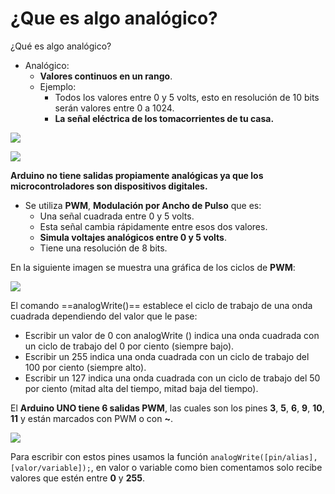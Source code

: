 # ¿Que es algo analógico?

¿Qué es algo analógico?
- Analógico:
  + **Valores continuos en un rango**.
  + Ejemplo: 
    * Todos los valores entre 0 y 5 volts, esto en resolución de 10 bits serán valores entre 0 a 1024.
    * **La señal eléctrica de los tomacorrientes de tu casa.**
    
![](http://dux.com.ve/Tomacorriente_Tomadecorriente_Triple_Dux-01.png) 

![](https://cursos.mcielectronics.cl/wp-content/uploads/2014/09/022.png)

**Arduino no tiene salidas propiamente analógicas ya que los microcontroladores son dispositivos digitales.**
- Se utiliza **PWM**, **Modulación por Ancho de Pulso** que es:
  + Una señal cuadrada entre 0 y 5 volts.
  + Esta señal cambia rápidamente entre esos dos valores.
  + **Simula voltajes analógicos entre 0 y 5 volts**.
  + Tiene una resolución de 8 bits.

En la siguiente imagen se muestra una gráfica de los ciclos de **PWM**:

![](https://i.pinimg.com/originals/ec/79/c9/ec79c97752fb5d8b9250dcafd4f514b0.png)

El comando ==analogWrite()== establece el ciclo de trabajo de una onda cuadrada dependiendo del valor que le pase:
- Escribir un valor de 0 con analogWrite () indica una onda cuadrada con un ciclo de trabajo del 0 por ciento (siempre bajo).
-  Escribir un 255 indica una onda cuadrada con un ciclo de trabajo del 100 por ciento (siempre alto).
-  Escribir un 127 indica una onda cuadrada con un ciclo de trabajo del 50 por ciento (mitad alta del tiempo, mitad baja del tiempo).

El **Arduino UNO tiene 6 salidas PWM**, las cuales son los pines **3**, **5**, **6**, **9**, **10**, **11** y están marcados con PWM
o con **~**. 

![](https://www.electronicwings.com/public/images/user_images/images/Arduino/Arduino_basics/Arduino_PWM/arduino%20pwm%20pins.png)

Para escribir con estos pines usamos la función ``analogWrite([pin/alias],[valor/variable]);``, en valor o variable como bien comentamos solo recibe valores que estén entre **0** y **255**.

<!--stackedit_data:
eyJoaXN0b3J5IjpbMTQ5ODMwNDUzOSwtMTgzNjkyMTc2MiwxNT
Q2NTU5NDg2LDg2MDY2MDE5NiwxMTgyMzEwMTU4LDE0NDEzODY1
NTMsLTkzMzU5NDQ1MSwtMTc2OTA2MTU3OSw1MTgzNjU0NF19
-->